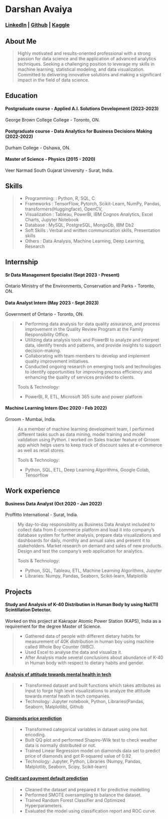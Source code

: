 # Darshan Avaiya

### [LinkedIn](https://www.linkedin.com/in/darshanavaiya) |  [Github](https://github.com/idarshan07) | [Kaggle](https://www.kaggle.com/darshanavaiya)

## About Me
> Highly motivated and results-oriented professional with a strong passion for data science and the application of advanced analytics techniques. Seeking a challenging position to leverage my skills in machine learning, statistical modeling, and data visualization. Committed to delivering innovative solutions and making a significant impact in the field of data science.

## Education

#### Postgraduate course - Applied A.I. Solutions Development (2023-2023)
George Brown College College - Toronto, ON.

#### Postgraduate course - Data Analytics for Business Decisions Making (2022-2022)
Durham College - Oshawa, ON.
 
#### Master of Science - Physics (2015 - 2020)
Veer Narmad South Gujarat University - Surat, India.

## Skills
> - Programming:  : Python, R, SQL, C
> - Frameworks    : TensorFlow, Pytorch, Scikit-Learn, NumPy, Pandas, transformers(Huggingface), OpenCV, 
> - Visualization : Tableau, PowerBI, IBM Cognos Analytics, Excel Charts, Jupyter Notebook
> - Database      : MySQL, PostgreSQL, MongoDb, IBM Db2
> - Soft Skills   : Verbal and written communication skills, Presentation skills
> - Others        : Data Analysis, Machine Learning, Deep Learning, Research

## Internship
#### Sr Data Management Specialist (Sept 2023 - Present)
Ontario Ministry of the Environments, Conservation and Parks - Toronto, ON.


#### Data Analyst Intern (May 2023 - Sept 2023)
Government of Ontario - Toronto, ON.

>- Performing data analysis for data quality assurance, and process improvement in the Quality Review Program at the Family Responsibility Office.
>- Utilizing data analysis tools and PowerBI to analyze and interpret data, identify trends and patterns, and provide insights to support decision-making.
>- Collaborating with team members to develop and implement quality improvement initiatives.
>- Conducted ongoing research on emerging tools and technologies to identify opportunities for improving process efficiency and enhancing the quality of services provided to clients.
> 
> Tools & Technology:
> - PowerBI, R, ETL, Microsoft 365 suite and power platform

#### Machine Learning Intern (Dec 2020 - Feb 2022)
Grroom - Mumbai, India.

> As a member of machine learning development team, I performed different tasks such as data mining, model training and model validation using Python. I worked on Sales tracker feature of Grroom app which helps users to keep track of discount sales at e-commerce as well as retail stores.
> 
> Tools & Technology:
> - Python, SQL, ETL, Deep Learning Algorithms, Google Colab, Tensorflow

## Work experience
#### Business Data Analyst (Oct 2020 - Jan 2022)
Proffitto International - Surat, India.

> My day-to-day responsibility as Business Data Analyst included to collect data from E-commerce platform and load it into company’s database system for further analysis, prepare data visualizations and dashboards for daily, monthly and annual sales and present it to stakeholders. Market research on demand and sales of new products. Design and test the company’s web application for analytics.
> 
> Tools & Technology:
> - Python, SQL, Tableau, ETL, Machine Learning Algorithms, Jupyter
> - Libraries: Numpy, Pandas, Seaborn, Scikit-learn, Matplotlib

## Projects
#### Study and Analysis of K-40 Distribution in Human Body by using NaI(Tl) Scintillation Detector.
Worked on this project at Kakrapar Atomic Power Station (KAPS), India as a requirement for the degree Master of Science.

>- Gathered data of people with different dietary habits for measurement of 40K distribution in human boy using machine called Whole Boy Counter (WBC).
>- Used Excel to analyse the data and visualize it.
>- After Analysis made several conclusions about abundance of K-40 in Human body with respect to dietary habits and gender.

#### [Analysis of attitude towards mental health in tech](https://github.com/idarshan07/Analysis-of-attitude-towards-mental-health-in-tech)
>- Transformed dataset and built functions which takes attributes as input to forge high level visualizations to analyze the attitude towards mental heath in tech companies.
>- Technology: Jupyter notebook, Python, Libraries(Pandas, Seaborn, Matplotlib), Github

#### [Diamonds price prediction](https://github.com/idarshan07/Linear-Regression)
>- Transformed categorical variables in dataset using one hot encoding.
>- Built QQ plot and performed Shapiro-Wilk test to check weather data is normally distributed or not.
>- Trained Linear Regression model on diamonds data set to predict price of diamonds and got R-squared value of 0.92
>- Technology: Jupyter, Python, Libraries (Numpy, Pandas, Matplotlib, Seaborn, Scipy, Scikit-learn)

#### [Credit card payment default prediction](https://github.com/idarshan07/Credit-Card-Payment-Default-Prediction)
>- Cleaned the dataset and prepared it for predictive modelling
>- Performed SMOTE oversampling to balance the dataset.
>- Trained Random Forest Classifier and Optimized Hyperparameters.
>- Evaluated the model using classification report and ROC curve.
